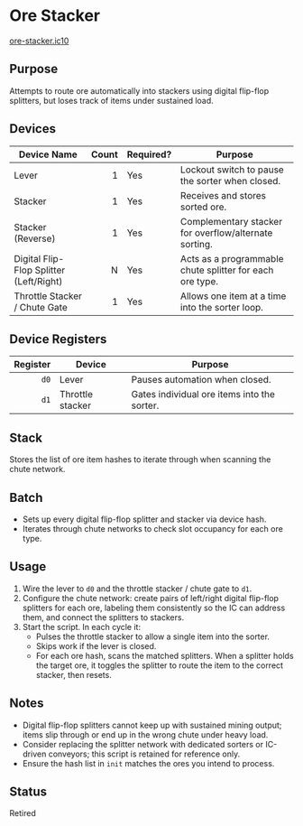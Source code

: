 # Ore Stacker

[ore-stacker.ic10](../../ore-stacker.ic10)

## Purpose
Attempts to route ore automatically into stackers using digital flip-flop splitters, but loses track of items under sustained load.

## Devices
| Device Name | Count | Required? | Purpose |
|-------------|------:|-----------|---------|
| Lever | 1 | Yes | Lockout switch to pause the sorter when closed. |
| Stacker | 1 | Yes | Receives and stores sorted ore. |
| Stacker (Reverse) | 1 | Yes | Complementary stacker for overflow/alternate sorting. |
| Digital Flip-Flop Splitter (Left/Right) | N | Yes | Acts as a programmable chute splitter for each ore type. |
| Throttle Stacker / Chute Gate | 1 | Yes | Allows one item at a time into the sorter loop. |

## Device Registers
| Register | Device | Purpose |
|---------:|--------|---------|
| `d0` | Lever | Pauses automation when closed. |
| `d1` | Throttle stacker | Gates individual ore items into the sorter. |

## Stack
Stores the list of ore item hashes to iterate through when scanning the chute network.

## Batch
- Sets up every digital flip-flop splitter and stacker via device hash.
- Iterates through chute networks to check slot occupancy for each ore type.

## Usage
1. Wire the lever to `d0` and the throttle stacker / chute gate to `d1`.
2. Configure the chute network: create pairs of left/right digital flip-flop splitters for each ore, labeling them consistently so the IC can address them, and connect the splitters to stackers.
3. Start the script. In each cycle it:
   - Pulses the throttle stacker to allow a single item into the sorter.
   - Skips work if the lever is closed.
   - For each ore hash, scans the matched splitters. When a splitter holds the target ore, it toggles the splitter to route the item to the correct stacker, then resets.

## Notes
- Digital flip-flop splitters cannot keep up with sustained mining output; items slip through or end up in the wrong chute under heavy load.
- Consider replacing the splitter network with dedicated sorters or IC-driven conveyors; this script is retained for reference only.
- Ensure the hash list in `init` matches the ores you intend to process.

## Status
Retired
